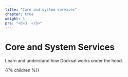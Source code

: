 ```yaml
---
title: "Core and system services"
chapter: true
weight: 3
pre: "<b>3. </b>"
---
```


# Core and System Services

Learn and understand how Docksal works under the hood.

{{% children %}}
